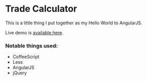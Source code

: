 # Trade Calculator

This is a little thing I put together as my Hello World to AngularJS.

Live demo is [available here](http://zacharytamas.com/playground/trade-calculator/).

### Notable things used:

* CoffeeScript
* Less
* AngularJS
* jQuery
